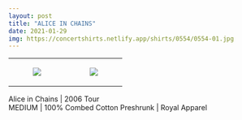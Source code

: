 ```yaml
---
layout: post
title: "ALICE IN CHAINS"
date: 2021-01-29
img: https://concertshirts.netlify.app/shirts/0554/0554-01.jpg
---
```




<table style="width:100%;"><tr><td style="vertical-align:top;">
      <figure class="tmblr-full" data-orig-height="2048" data-orig-width="1365" data-orig-src="https://concertshirts.netlify.app/shirts/0554/0554-01.jpg"><img src="https://64.media.tumblr.com/505062d97e645f45ab91be0fa3e64c0a/b59447c47ea4304a-a3/s540x810/496f7b1e834b4337ec222dd1dc302cd3e13162aa.jpg" data-orig-height="2048" data-orig-width="1365" data-orig-src="https://concertshirts.netlify.app/shirts/0554/0554-01.jpg"/></figure></td>
    <td style="vertical-align:top;">
      <figure class="tmblr-full" data-orig-height="2048" data-orig-width="1365" data-orig-src="https://concertshirts.netlify.app/shirts/0554/0554-02.jpg"><img src="https://64.media.tumblr.com/2eb46301b51fc34388a94b8a6436a536/b59447c47ea4304a-9e/s540x810/3573ce2a66e59f27ebca74596cad23bf421c884a.jpg" data-orig-height="2048" data-orig-width="1365" data-orig-src="https://concertshirts.netlify.app/shirts/0554/0554-02.jpg"/></figure></td>
  </tr></table><p>
  Alice in Chains | 2006 Tour<br/>MEDIUM | 100% Combed Cotton Preshrunk | Royal Apparel
</p>
